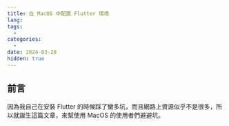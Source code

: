 ```yaml
---
title: 在 MacOS 中配置 Flutter 環境
lang: 
tags:
  - 
categories:
  - 
date: 2024-03-28
hidden: true
---
```


## 前言

因為我自己在安裝 Flutter 的時候踩了蠻多坑，而且網路上資源似乎不是很多，所以就誕生這篇文章，來幫使用 MacOS 的使用者們避避坑。
<!--more-->
